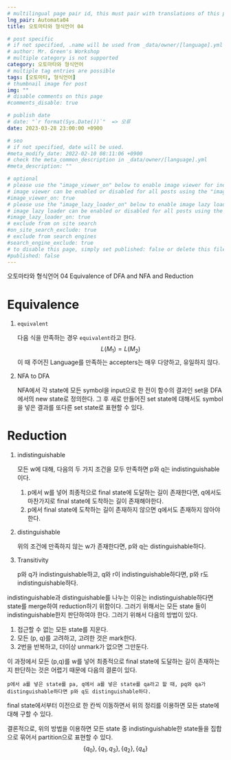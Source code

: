 ```yaml
---
# multilingual page pair id, this must pair with translations of this page. (This name must be unique)
lng_pair: Automata04
title: 오토마타와 형식언어 04

# post specific
# if not specified, .name will be used from _data/owner/[language].yml
# author: Mr. Green's Workshop
# multiple category is not supported
category: 오토마타와 형식언어
# multiple tag entries are possible
tags: [오토마타, 형식언어]
# thumbnail image for post
img: ""
# disable comments on this page
#comments_disable: true

# publish date
# date: "`r format(Sys.Date())`"  => 오류
date: 2023-03-28 23:00:00 +0900

# seo
# if not specified, date will be used.
#meta_modify_date: 2022-02-10 08:11:06 +0900
# check the meta_common_description in _data/owner/[language].yml
#meta_description: ""

# optional
# please use the "image_viewer_on" below to enable image viewer for individual pages or posts (_posts/ or [language]/_posts folders).
# image viewer can be enabled or disabled for all posts using the "image_viewer_posts: true" setting in _data/conf/main.yml.
#image_viewer_on: true
# please use the "image_lazy_loader_on" below to enable image lazy loader for individual pages or posts (_posts/ or [language]/_posts folders).
# image lazy loader can be enabled or disabled for all posts using the "image_lazy_loader_posts: true" setting in _data/conf/main.yml.
#image_lazy_loader_on: true
# exclude from on site search
#on_site_search_exclude: true
# exclude from search engines
#search_engine_exclude: true
# to disable this page, simply set published: false or delete this file
#published: false
---
```


<!-- outline-start -->

오토마타와 형식언어 04 Equivalence of DFA and NFA and Reduction

<!-- outline-end -->

# Equivalence
1. `equivalent`

    다음 식을 만족하는 경우 `equivalent`라고 한다.
    $$L(M_1) = L(M_2)$$
    이 때 주어진 Language를 만족하는 accepters는 매우 다양하고, 유일하지 않다.



2. NFA to DFA
   
   NFA에서 각 state에 모든 symbol을 input으로 한 전이 함수의 결과인 set을 DFA에서의 new state로 정의한다. 그 후 새로 만들어진 set state에 대해서도 symbol을 넣은 결과를 또다른 set state로 표현할 수 있다. 

# Reduction
1. indistinguishable
   
   모든 w에 대해, 다음의 두 가지 조건을 모두 만족하면 p와 q는 indistinguishable이다.
   1.  p에서 w를 넣어 최종적으로 final state에 도달하는 길이 존재한다면, q에서도 마찬가지로 final state에 도착하는 길이 존재해야한다.
   2. p에서 final state에 도착하는 길이 존재하지 않으면 q에서도 존재하지 않아야한다.
2. distinguishable
   
   위의 조건에 만족하지 않는 w가 존재한다면, p와 q는 distinguishable하다.
3. Transitivity
   
    p와 q가 indistinguishable하고, q와 r이 indistinguishable하다면, p와 r도 indistinguishable하다.

indistinguishable과 distinguishable를 나누는 이유는 indistinguishable하다면 state를 merge하여 reduction하기 위함이다. 그러기 위해서는 모든 state 들이 indistinguishable한지 판단하여야 한다. 그러기 위해서 다음의 방법이 있다.

1. 접근할 수 없는 모든 state를 지운다.
2. 모든 (p, q)를 고려하고, 고려한 것은 mark한다.
3. 2번을 반복하고, 더이상 unmark가 없으면 그만둔다.

이 과정에서 모든 (p,q)를 w를 넣어 최종적으로 final state에 도달하는 길이 존재하는지 판단하는 것은 어렵기 때문에 다음의 결론이 있다.
```
p에서 a를 넣은 state를 pa, q에서 a를 넣은 state를 qa라고 할 때, pq와 qa가 distinguishable하다면 p와 q도 distinguishable하다.
```
final state에서부터 이전으로 한 칸씩 이동하면서 위의 정리를 이용하면 모든 state에 대해 구할 수 있다.

결론적으로, 위의 방법을 이용하면 모든 state 중 indistinguishable한 state들을 집합으로 묶어서 partition으로 표현할 수 있다.
$$\{q_0\}, \{q_1,q_3\},\{q_2\}, \{q_4\}$$